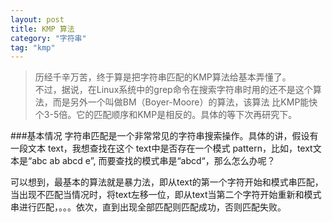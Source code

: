 ```yaml
---
layout: post
title: KMP 算法
category: "字符串"
tag: "kmp"
---
```


> 历经千辛万苦，终于算是把字符串匹配的KMP算法给基本弄懂了。    
> 不过，据说，在Linux系统中的grep命令在搜索字符串时用的还不是这个算法，而是另外一个叫做BM（Boyer-Moore）的算法，该算法
比KMP能快个3-5倍。它的匹配顺序和KMP是相反的。具体的等下次再研究下。

###基本情况
字符串匹配是一个非常常见的字符串搜索操作。具体的讲，假设有一段文本 text，我想查找在这个 text中是否存在一个模式 pattern，比如，text文本是“abc ab abcd e”, 而要查找的模式串是“abcd“，那么怎么办呢？

可以想到，最基本的算法就是暴力法，即从text的第一个字符开始和模式串匹配，当出现不匹配当情况时，将text左移一位，即从text当第二个字符开始重新和模式串进行匹配，。。。依次，直到出现全部匹配则匹配成功，否则匹配失败。
